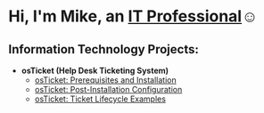 <h1>Hi, I'm Mike, an <a href="https://linkedin.com/in/jordan-bradford-b3350518a">IT Professional</a>☺</h1>

<h2> Information Technology Projects:</h2>

- <b>osTicket (Help Desk Ticketing System)</b>
  - [osTicket: Prerequisites and Installation](https://github.com/JordanBradford32/osticket-prereqs)
  - [osTicket: Post-Installation Configuration](https://github.com/JordanBradford32/Post-install-config/blob/main/README.md)
  - [osTicket: Ticket Lifecycle Examples](https://github.com/JordanBradford32/Ticket-lifecycle/blob/main/README.md)

